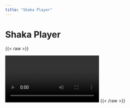 ```yaml
---
title: "Shaka Player"
---
```


# Shaka Player

{{< raw >}}
<script src="https://cdn.jsdelivr.net/npm/shaka-player@4.5.0/dist/shaka-player.compiled.min.js"></script>
<link href="https://cdn.jsdelivr.net/npm/shaka-player@4.5.0/dist/controls.min.css" rel="stylesheet">
<video id="video" controls></video>
<script>
  const manifestUri =
      'https://customer-igynxd2rwhmuoxw8.cloudflarestream.com/6fc1827b329cf8d79dbae8f661786235/manifest/video.m3u8';

  function initApp() {
    // Install built-in polyfills to patch browser incompatibilities.
    shaka.polyfill.installAll();

    // Check to see if the browser supports the basic APIs Shaka needs.
    if (shaka.Player.isBrowserSupported()) {
      // Everything looks good!
      initPlayer();
    } else {
      // This browser does not have the minimum set of APIs we need.
      console.error('Browser not supported!');
    }
  }

  async function initPlayer() {
    // Create a Player instance.
    const video = document.getElementById('video');
    const player = new shaka.Player(video);

    // Attach player to the window to make it easy to access in the JS console.
    window.player = player;

    // Listen for error events.
    player.addEventListener('error', onErrorEvent);

    // Try to load a manifest.
    // This is an asynchronous process.
    try {
      await player.load(manifestUri);
      // This runs if the asynchronous load is successful.
      console.log('The video has now been loaded!');
    } catch (e) {
      // onError is executed if the asynchronous load fails.
      onError(e);
    }
  }

  function onErrorEvent(event) {
    // Extract the shaka.util.Error object from the event.
    onError(event.detail);
  }

  function onError(error) {
    // Log the error.
    console.error('Error code', error.code, 'object', error);
  }

  document.addEventListener('DOMContentLoaded', initApp);
</script>
{{< /raw >}}
